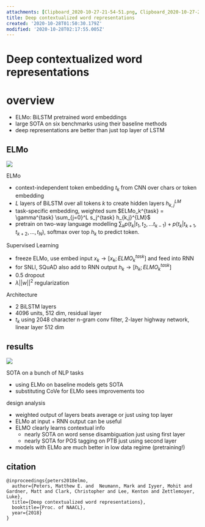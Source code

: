 ```yaml
---
attachments: [Clipboard_2020-10-27-21-54-51.png, Clipboard_2020-10-27-21-55-36.png]
title: Deep contextualized word representations
created: '2020-10-28T01:50:30.179Z'
modified: '2020-10-28T02:17:55.005Z'
---
```


# Deep contextualized word representations

# overview

- ELMo: BiLSTM pretrained word embeddings
- large SOTA on six benchmarks using their baseline methods
- deep representations are better than just top layer of LSTM

## ELMo
![](@attachment/Clipboard_2020-10-27-21-54-51.png)

ELMo
- context-independent token embedding $t_k$ from CNN over chars or token embedding
- $L$ layers of BiLSTM over all tokens $k$ to create hidden layers $h_{k,j}^{LM}$
- task-specific embedding, weighted sum $ELMo_k^{task} = \gamma^{task} \sum_{j=0}^L s_j^{task} h_{k,j}^{LM}$ 
- pretrain on two-way language modelling $\sum_k p(t_k|t_1, t_2,\ldots t_{k-1}) + p(t_k | t_{k+1}, t_{k+2},\ldots, t_N)$, softmax over top $h_k$ to predict token.

Supervised Learning
- freeze ELMo, use embed input $x_k \to [x_k;ELMO_k^{task}]$ and feed into RNN
- for SNLI, SQuAD also add to RNN output $h_k \to [h_k;ELMO_k^{task}]$ 
- 0.5 dropout
- $\lambda ||w||^2$ regularization

Architecture
- 2 BiLSTM layers
- 4096 units, 512 dim, residual layer
- $t_k$ using 2048 character n-gram conv filter, 2-layer highway network, linear layer 512 dim

## results

![](@attachment/Clipboard_2020-10-27-21-55-36.png)

SOTA on a bunch of NLP tasks
- using ELMo on baseline models gets SOTA
- substituting CoVe for ELMo sees improvements too

design analysis
- weighted output of layers beats average or just using top layer
- ELMo at input + RNN output can be useful
- ELMO clearly learns contextual info 
  - nearly SOTA on word sense disambiguation just using first layer
  - nearly SOTA for POS tagging on PTB just using second layer
- models with ELMo are much better in low data regime (pretraining!)

## citation

```
@inproceedings{peters2018elmo,
  author={Peters, Matthew E. and  Neumann, Mark and Iyyer, Mohit and Gardner, Matt and Clark, Christopher and Lee, Kenton and Zettlemoyer, Luke},
  title={Deep contextualized word representations},
  booktitle={Proc. of NAACL},
  year={2018}
}
```

